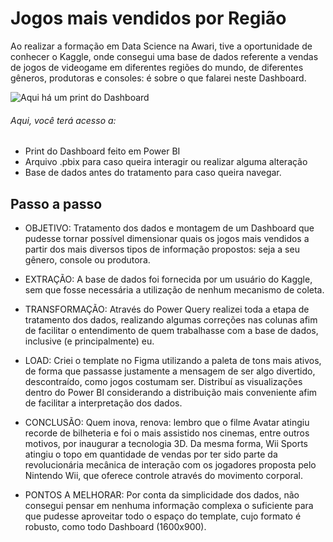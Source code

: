 # Jogos mais vendidos por Região
Ao realizar a formação em Data Science na Awari, tive a oportunidade de conhecer o Kaggle, onde consegui uma base de dados referente a vendas de jogos de videogame em diferentes regiões do mundo, de diferentes gêneros, produtoras e consoles: é sobre o que falarei neste Dashboard.

![Aqui há um print do Dashboard](https://github.com/BitencourtVitor/bitencourtvitor/blob/main/Jogos%20mais%20vendidos%20por%20Regi%C3%A3o/print_dashboard.png)

###### Aqui, você terá acesso a:
- Print do Dashboard feito em Power BI
- Arquivo .pbix para caso queira interagir ou realizar alguma alteração
- Base de dados antes do tratamento para caso queira navegar.

## Passo a passo
- OBJETIVO: Tratamento dos dados e montagem de um Dashboard que pudesse tornar possível dimensionar quais os jogos mais vendidos a partir dos mais diversos tipos de informação propostos: seja a seu gênero, console ou produtora.

- EXTRAÇÃO: A base de dados foi fornecida por um usuário do Kaggle, sem que fosse necessária a utilização de nenhum 
mecanismo de coleta.
- TRANSFORMAÇÃO: Através do Power Query realizei toda a etapa de tratamento dos dados, realizando algumas correções nas colunas afim de facilitar o entendimento de quem trabalhasse com a base de dados, inclusive (e principalmente) eu.
- LOAD: Criei o template no Figma utilizando a paleta de tons mais ativos, de forma que passasse justamente a mensagem de ser algo divertido, descontraído, como jogos costumam ser. Distribuí as visualizações dentro do Power BI considerando a distribuição mais conveniente afim de facilitar a interpretação dos dados.
- CONCLUSÃO: Quem inova, renova: lembro que o filme Avatar atingiu recorde de bilheteria e foi o mais assistido nos cinemas, entre outros motivos, por inaugurar a tecnologia 3D. Da mesma forma, Wii Sports atingiu o topo em quantidade de vendas por ter sido parte da revolucionária mecânica de interação com os jogadores proposta pelo Nintendo Wii, que oferece controle através do movimento corporal.
- PONTOS A MELHORAR: Por conta da simplicidade dos dados, não consegui pensar em nenhuma informação complexa o suficiente para que pudesse aproveitar todo o espaço do template, cujo formato é robusto, como todo Dashboard (1600x900).
